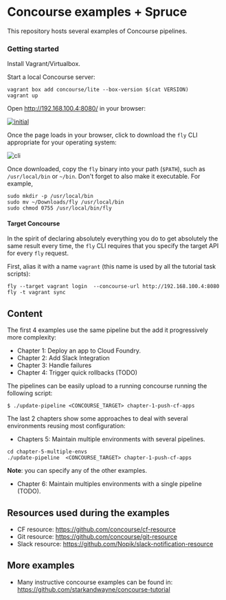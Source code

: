 # Concourse examples + Spruce

This repository hosts several examples of Concourse pipelines.

### Getting started

Install Vagrant/Virtualbox.

Start a local Concourse server:

```
vagrant box add concourse/lite --box-version $(cat VERSION)
vagrant up
```

Open http://192.168.100.4:8080/ in your browser:

[![initial](http://cl.ly/image/401b2z2B3w17/no-pipelines.png)](http://192.168.100.4:8080/)

Once the page loads in your browser, click to download the `fly` CLI appropriate for your operating system:

![cli](http://cl.ly/image/1r462S1m1j1H/fly_cli.png)

Once downloaded, copy the `fly` binary into your path (`$PATH`), such as `/usr/local/bin` or `~/bin`. Don't forget to also make it executable. For example,

```
sudo mkdir -p /usr/local/bin
sudo mv ~/Downloads/fly /usr/local/bin
sudo chmod 0755 /usr/local/bin/fly
```

#### Target Concourse

In the spirit of declaring absolutely everything you do to get absolutely the same result every time, the `fly` CLI requires that you specify the target API for every `fly` request.

First, alias it with a name `vagrant` (this name is used by all the tutorial task scripts):

```
fly --target vagrant login  --concourse-url http://192.168.100.4:8080
fly -t vagrant sync
```

## Content
The first 4 examples use the same pipeline but the add it progressively more complexity:
* Chapter 1: Deploy an app to Cloud Foundry.
* Chapter 2: Add Slack Integration
* Chapter 3: Handle failures
* Chapter 4: Trigger quick rollbacks (TODO)

The pipelines can be easily upload to a running concourse running the following script:

```
$ ./update-pipeline <CONCOURSE_TARGET> chapter-1-push-cf-apps
```

The last 2 chapters show some approaches to deal with several environments reusing most configuration:
* Chapters 5: Maintain multiple environments with several pipelines.

```
cd chapter-5-multiple-envs
./update-pipeline  <CONCOURSE_TARGET> chapter-1-push-cf-apps
```
**Note**: you can specify any of the other examples.

* Chapter 6: Maintain multiples environments with a single pipeline (TODO).

## Resources used during the examples

* CF resource: https://github.com/concourse/cf-resource
* Git resource: https://github.com/concourse/git-resource
* Slack resource: https://github.com/Nopik/slack-notification-resource

## More examples
* Many instructive concourse examples can be found in: https://github.com/starkandwayne/concourse-tutorial
